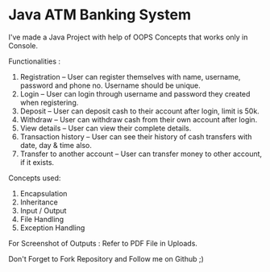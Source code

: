 # Java ATM Banking System

I've made a Java Project with help of OOPS Concepts that works only in Console.

Functionalities :
1. Registration – User can register themselves with name, username, password and phone no. Username should be unique.
2. Login – User can login through username and password they created when registering.
3. Deposit – User can deposit cash to their account after login, limit is 50k.
4. Withdraw – User can withdraw cash from their own account after login.
5. View details – User can view their complete details.
6. Transaction history – User can see their history of cash transfers with date, day & time also.
7. Transfer to another account – User can transfer money to other account, if it exists.

Concepts used:
1. Encapsulation
2. Inheritance
3. Input / Output
4. File Handling
5. Exception Handling

For Screenshot of Outputs :
Refer to PDF File in Uploads.

Don't Forget to Fork Repository and Follow me on Github ;)
